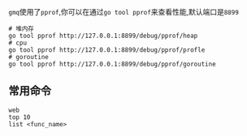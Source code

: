 `gmq`使用了`pprof`,你可以在通过`go tool pprof`来查看性能,默认端口是`8899`
```
# 堆内存
go tool pprof http://127.0.0.1:8899/debug/pprof/heap
# cpu
go tool pprof http://127.0.0.1:8899/debug/pprof/profle
# goroutine
go tool pprof http://127.0.0.1:8899/debug/pprof/goroutine
```

## 常用命令
```
web
top 10
list <func_name>
```
